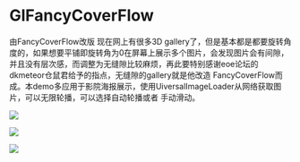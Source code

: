 GlFancyCoverFlow
================

由FancyCoverFlow改版
现在网上有很多3D gallery了，但是基本都是都要旋转角度的，如果想要平铺即旋转角为0在屏幕上展示多个图片，会发现图片会有间隙， 
并且没有层次感，而调整为无缝隙比较麻烦，再此要特别感谢eoe论坛的dkmeteor仓鼠君给予的指点，无缝隙的gallery就是他改造 
FancyCoverFlow而成。本demo多应用于影院海报展示，使用UiversalImageLoader从网络获取图片，可以无限轮播，可以选择自动轮播或者 
手动滑动。

![](https://github.com/LittleLiByte/GlFancyCoverFlow/blob/master/res/raw/ScreenShots/device-2014-10-15-141029.png)

![](https://github.com/LittleLiByte/GlFancyCoverFlow/blob/master/res/raw/ScreenShots/device-2014-10-15-141041.png)

![](https://github.com/LittleLiByte/GlFancyCoverFlow/blob/master/res/raw/ScreenShots/device-2014-10-15-141056.png)
